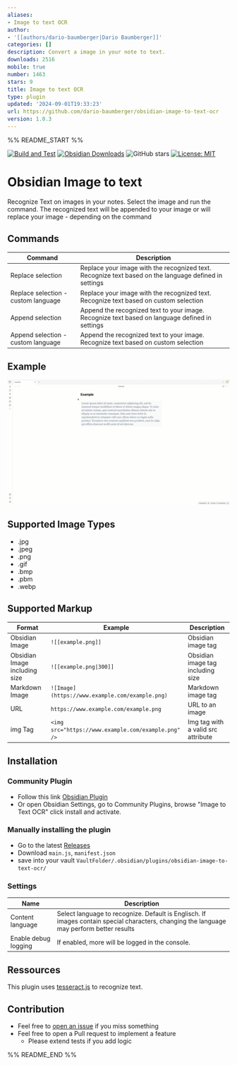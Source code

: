 ```yaml
---
aliases:
- Image to text OCR
author:
- '[[authors/dario-baumberger|Dario Baumberger]]'
categories: []
description: Convert a image in your note to text.
downloads: 2516
mobile: true
number: 1463
stars: 9
title: Image to text OCR
type: plugin
updated: '2024-09-01T19:33:23'
url: https://github.com/dario-baumberger/obsidian-image-to-text-ocr
version: 1.0.3
---
```


%% README_START %%

[![Build and Test](https://github.com/dario-baumberger/obsidian-image-to-text-ocr/actions/workflows/build.yml/badge.svg)](https://github.com/dario-baumberger/obsidian-image-to-text-ocr/actions/workflows/build.yml)
[![Obsidian Downloads](https://img.shields.io/badge/dynamic/json?color=7e6ad6&labelColor=34208c&label=Obsidian%20Downloads&query=$['image-to-text-ocr'].downloads&url=https://raw.githubusercontent.com/obsidianmd/obsidian-releases/master/community-plugin-stats.json&)](obsidian://show-plugin?id=image-to-text-ocr)
![GitHub stars](https://img.shields.io/github/stars/dario-baumberger/obsidian-image-to-text-ocr?style=flat)
[![License: MIT](https://img.shields.io/badge/License-MIT-yellow.svg)](https://github.com/dario-baumberger/obsidian-image-to-text-ocr/blob/master/LICENCE)

# Obsidian Image to text

Recognize Text on images in your notes. Select the image and run the command. The recognized text will be appended to your image or will replace your image - depending on the command

## Commands

| Command                             | Description                                                                                           |
| ----------------------------------- | ----------------------------------------------------------------------------------------------------- |
| Replace selection                   | Replace your image with the recognized text. Recognize text based on the language defined in settings |
| Replace selection - custom language | Replace your image with the recognized text. Recognize text based on custom selection                 |
| Append selection                    | Append the recognized text to your image. Recognize text based on language defined in settings        |
| Append selection - custom language  | Append the recognized text to your image. Recognize text based on custom selection                    |

## Example

![Lorem ipsum Animated](https://raw.githubusercontent.com/dario-baumberger/obsidian-image-to-text-ocr/HEAD/demo/loremipsum.gif)

## Supported Image Types

-   .jpg
-   .jpeg
-   .png
-   .gif
-   .bmp
-   .pbm
-   .webp

## Supported Markup

| Format                        | Example                                             | Description                        |
| ----------------------------- | --------------------------------------------------- | ---------------------------------- |
| Obsidian Image                | `![[example.png]]`                                  | Obsidian image tag                 |
| Obsidian Image including size | `![[example.png\|300]]`                             | Obsidian image tag including size  |
| Markdown Image                | `![Image](https://www.example.com/example.png)`     | Markdown image tag                 |
| URL                           | `https://www.example.com/example.png`               | URL to an image                    |
| img Tag                       | `<img src="https://www.example.com/example.png" />` | Img tag with a valid src attribute |

## Installation

### Community Plugin

-   Follow this link [Obsidian Plugin](https://obsidian.md/plugins?id=image-to-text-ocr)
-   Or open Obsidian Settings, go to Community Plugins, browse "Image to Text OCR" click install and activate.

### Manually installing the plugin

-   Go to the latest [Releases](https://github.com/dario-baumberger/obsidian-image-to-text-ocr/releases)
-   Download `main.js`, `manifest.json`
-   save into your vault `VaultFolder/.obsidian/plugins/obsidian-image-to-text-ocr/`

### Settings

| Name                 | Description                                                                                                                               |
| -------------------- | ----------------------------------------------------------------------------------------------------------------------------------------- |
| Content language     | Select language to recognize. Default is Englisch. If images contain special characters, changing the language may perform better results |
| Enable debug logging | If enabled, more will be logged in the console.                                                                                           |

## Ressources

This plugin uses [tesseract.js](https://github.com/naptha/tesseract.js/) to recognize text.

## Contribution

-   Feel free to [open an issue](https://github.com/dario-baumberger/obsidian-image-to-text-ocr/issues) if you miss something
-   Feel free to open a Pull request to implement a feature
    -   Please extend tests if you add logic


%% README_END %%